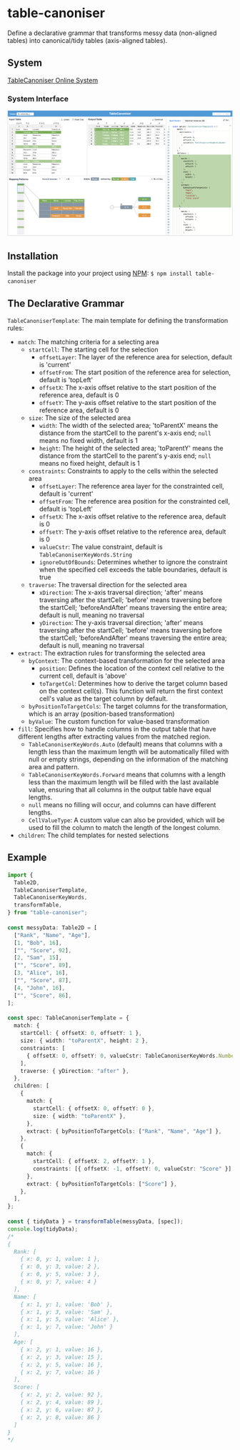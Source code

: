 # table-canoniser

Define a declarative grammar that transforms messy data (non-aligned tables) into canonical/tidy tables (axis-aligned tables).

## System

[TableCanoniser Online System](https://tablecanoniser.github.io/)

### System Interface

![System Interface](https://github.com/TableCanoniser/TableCanoniser.github.io/blob/deploy/system-interface.png)

## Installation

Install the package into your project using [NPM](https://npmjs.com):
`$ npm install table-canoniser`

## The Declarative Grammar

`TableCanoniserTemplate`: The main template for defining the transformation rules:

- `match`: The matching criteria for a selecting area
  - `startCell`: The starting cell for the selection
    - `offsetLayer`: The layer of the reference area for selection, default is 'current'
    - `offsetFrom`: The start position of the reference area for selection, default is 'topLeft'
    - `offsetX`: The x-axis offset relative to the start position of the reference area, default is 0
    - `offsetY`: The y-axis offset relative to the start position of the reference area, default is 0
  - `size`: The size of the selected area
    - `width`: The width of the selected area; 'toParentX' means the distance from the startCell to the parent's x-axis end; `null` means no fixed width, default is 1
    - `height`: The height of the selected area; 'toParentY' means the distance from the startCell to the parent's y-axis end; `null` means no fixed height, default is 1
  - `constraints`: Constraints to apply to the cells within the selected area
    - `offsetLayer`: The reference area layer for the constrainted cell, default is 'current'
    - `offsetFrom`: The reference area position for the constrainted cell, default is 'topLeft'
    - `offsetX`: The x-axis offset relative to the reference area, default is 0
    - `offsetY`: The y-axis offset relative to the reference area, default is 0
    - `valueCstr`: The value constraint, default is `TableCanoniserKeyWords.String`
    - `ignoreOutOfBounds`: Determines whether to ignore the constraint when the specified cell exceeds the table boundaries, default is true
  - `traverse`: The traversal direction for the selected area
    - `xDirection`: The x-axis traversal direction; 'after' means traversing after the startCell; 'before' means traversing before the startCell; 'beforeAndAfter' means traversing the entire area; default is null, meaning no traversal
    - `yDirection`: The y-axis traversal direction; 'after' means traversing after the startCell; 'before' means traversing before the startCell; 'beforeAndAfter' means traversing the entire area; default is null, meaning no traversal
- `extract`: The extraction rules for transforming the selected area
  - `byContext`: The context-based transformation for the selected area
    - `position`: Defines the location of the context cell relative to the current cell, default is 'above'
    - `toTargetCol`: Determines how to derive the target column based on the context cell(s). This function will return the first context cell's value as the target column by default.
  - `byPositionToTargetCols`: The target columns for the transformation, which is an array (position-based transformation)
  - `byValue`: The custom function for value-based transformation
- `fill`: Specifies how to handle columns in the output table that have different lengths after extracting values from the matched region.
  - `TableCanoniserKeyWords.Auto` (default) means that columns with a length less than the maximum length will be automatically filled with null or empty strings, depending on the information of the matching area and pattern.
  - `TableCanoniserKeyWords.Forward` means that columns with a length less than the maximum length will be filled with the last available value, ensuring that all columns in the output table have equal lengths.
  - `null` means no filling will occur, and columns can have different lengths.
  - `CellValueType`: A custom value can also be provided, which will be used to fill the column to match the length of the longest column.
- `children`: The child templates for nested selections

## Example

```ts
import {
  Table2D,
  TableCanoniserTemplate,
  TableCanoniserKeyWords,
  transformTable,
} from "table-canoniser";

const messyData: Table2D = [
  ["Rank", "Name", "Age"],
  [1, "Bob", 16],
  ["", "Score", 92],
  [2, "Sam", 15],
  ["", "Score", 89],
  [3, "Alice", 16],
  ["", "Score", 87],
  [4, "John", 16],
  ["", "Score", 86],
];

const spec: TableCanoniserTemplate = {
  match: {
    startCell: { offsetX: 0, offsetY: 1 },
    size: { width: "toParentX", height: 2 },
    constraints: [
      { offsetX: 0, offsetY: 0, valueCstr: TableCanoniserKeyWords.Number },
    ],
    traverse: { yDirection: "after" },
  },
  children: [
    {
      match: {
        startCell: { offsetX: 0, offsetY: 0 },
        size: { width: "toParentX" },
      },
      extract: { byPositionToTargetCols: ["Rank", "Name", "Age"] },
    },
    {
      match: {
        startCell: { offsetX: 2, offsetY: 1 },
        constraints: [{ offsetX: -1, offsetY: 0, valueCstr: "Score" }],
      },
      extract: { byPositionToTargetCols: ["Score"] },
    },
  ],
};

const { tidyData } = transformTable(messyData, [spec]);
console.log(tidyData);
/*
{
  Rank: [
    { x: 0, y: 1, value: 1 },
    { x: 0, y: 3, value: 2 },
    { x: 0, y: 5, value: 3 },
    { x: 0, y: 7, value: 4 }
  ],
  Name: [
    { x: 1, y: 1, value: 'Bob' },
    { x: 1, y: 3, value: 'Sam' },
    { x: 1, y: 5, value: 'Alice' },
    { x: 1, y: 7, value: 'John' }
  ],
  Age: [
    { x: 2, y: 1, value: 16 },
    { x: 2, y: 3, value: 15 },
    { x: 2, y: 5, value: 16 },
    { x: 2, y: 7, value: 16 }
  ],
  Score: [
    { x: 2, y: 2, value: 92 },
    { x: 2, y: 4, value: 89 },
    { x: 2, y: 6, value: 87 },
    { x: 2, y: 8, value: 86 }
  ]
}
*/
```
